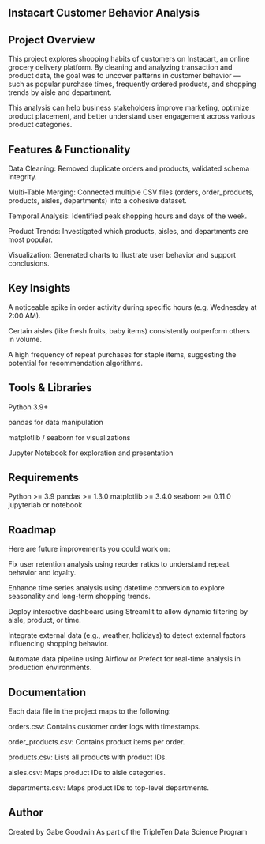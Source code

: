 ## Instacart Customer Behavior Analysis
## Project Overview
This project explores shopping habits of customers on Instacart, an online grocery delivery platform. By cleaning and analyzing transaction and product data, the goal was to uncover patterns in customer behavior — such as popular purchase times, frequently ordered products, and shopping trends by aisle and department.

This analysis can help business stakeholders improve marketing, optimize product placement, and better understand user engagement across various product categories.

## Features & Functionality
Data Cleaning: Removed duplicate orders and products, validated schema integrity.

Multi-Table Merging: Connected multiple CSV files (orders, order_products, products, aisles, departments) into a cohesive dataset.

Temporal Analysis: Identified peak shopping hours and days of the week.

Product Trends: Investigated which products, aisles, and departments are most popular.

Visualization: Generated charts to illustrate user behavior and support conclusions.

## Key Insights
A noticeable spike in order activity during specific hours (e.g. Wednesday at 2:00 AM).

Certain aisles (like fresh fruits, baby items) consistently outperform others in volume.

A high frequency of repeat purchases for staple items, suggesting the potential for recommendation algorithms.

## Tools & Libraries
Python 3.9+

pandas for data manipulation

matplotlib / seaborn for visualizations

Jupyter Notebook for exploration and presentation


## Requirements
Python >= 3.9
pandas >= 1.3.0
matplotlib >= 3.4.0
seaborn >= 0.11.0
jupyterlab or notebook


## Roadmap
Here are future improvements you could work on:

Fix user retention analysis using reorder ratios to understand repeat behavior and loyalty.

Enhance time series analysis using datetime conversion to explore seasonality and long-term shopping trends.

Deploy interactive dashboard using Streamlit to allow dynamic filtering by aisle, product, or time.

Integrate external data (e.g., weather, holidays) to detect external factors influencing shopping behavior.

Automate data pipeline using Airflow or Prefect for real-time analysis in production environments.

## Documentation
Each data file in the project maps to the following:

orders.csv: Contains customer order logs with timestamps.

order_products.csv: Contains product items per order.

products.csv: Lists all products with product IDs.

aisles.csv: Maps product IDs to aisle categories.

departments.csv: Maps product IDs to top-level departments.

## Author
Created by Gabe Goodwin
As part of the TripleTen Data Science Program

